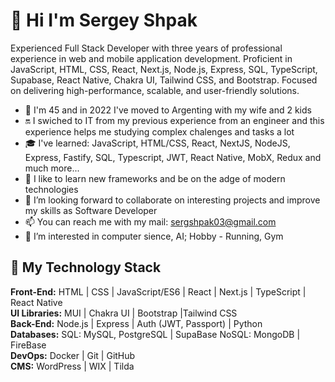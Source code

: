# 👋 Hi I'm Sergey Shpak
Experienced Full Stack Developer with three years of professional experience in web and mobile application development. Proficient in JavaScript, HTML, CSS, React, Next.js, Node.js, Express, SQL, TypeScript, Supabase, React Native, Chakra UI, Tailwind CSS, and Bootstrap. Focused on delivering high-performance, scalable, and user-friendly solutions.
- 🎲️ I'm 45 and in 2022 I've moved to Argenting with my wife and 2 kids
- 🔛️ I swiched to IT from my previous experience from an engineer and this experience helps me studying complex chalenges and tasks a lot
- 🎓️ I've learned: JavaScript, HTML/CSS, React, NextJS, NodeJS, Express, Fastify, SQL, Typescript, JWT, React Native, MobX, Redux and much more...
- 🌱 I like to learn new frameworks and be on the adge of modern technologies 
- 💞️ I’m looking forward to collaborate on interesting projects and improve my skills as Software Developer
- 📫 You can reach me with my mail: sergshpak03@gmail.com
- 👀 I’m interested in computer sience, AI; Hobby - Running, Gym

## 🤹️ My Technology Stack
**Front-End:**
HTML | CSS | JavaScript/ES6 |
React | Next.js |
TypeScript | React Native\
**UI Libraries:**
MUI | Chakra UI | Bootstrap |Tailwind CSS\
**Back-End:**
Node.js | Express | Auth (JWT, Passport) | Python\
**Databases:**
SQL: MySQL, PostgreSQL | SupaBase
NoSQL: MongoDB | FireBase\
**DevOps:**
Docker | Git | GitHub\
**CMS:**
WordPress | WIX | Tilda

